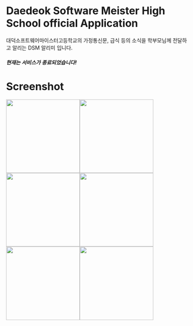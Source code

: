 # Daedeok Software Meister High School official Application
대덕소프트웨어마이스터고등학교의 가정통신문, 급식 등의 소식을 학부모님께 전달하고 알리는 DSM 알리미 입니다.</br>
##### 현재는 서비스가 종료되었습니다!

# Screenshot
<img src="http://cfile29.uf.tistory.com/image/9907F73D5A49EC2C19827D" width="200px"/><img src="http://cfile8.uf.tistory.com/image/998FFD345A49EC2C081E3F" width="200px"/><img src="http://cfile4.uf.tistory.com/image/99F898505A49EC2C270A92" width="200px"/><img src="http://cfile1.uf.tistory.com/image/9912D4345A49EC2C33EF70" width="200px"/><img src="http://cfile6.uf.tistory.com/image/992CC5335A49EC2C071DFC" width="200px"/><img src="http://cfile9.uf.tistory.com/image/9949D4405A49EC2C0C18B6" width="200px"/>
